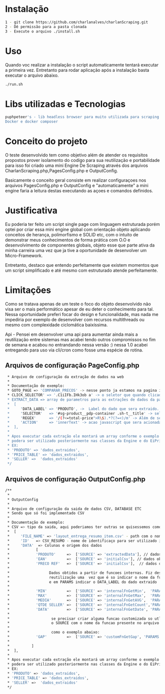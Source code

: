 # Instalação
```bash
1 - git clone https://github.com/charlanalves/charlanScraping.git
2 - Dê permissão para a pasta clonada 
3 - Execute o arquivo ./install.sh
```
# Uso
Quando voc realizar a instalação o script automaticamente tentará executar a primeira vez.
Entretanto para rodar aplicação após a instalação basta executar o arquivo abaixo.
```bash
./run.sh
```

# Libs utilizadas e Tecnologias
```bash
puphpeteer's - lib headless browser para muito utilizada para scraping
Docker e docker composer 
```
# Conceito do projeto
O teste desenvolvido tem como objetivo além de atender os requisitos propostos prover isolamento do codigo para sua reutilização e portabilidade para isso foi criado uma mini Engine De Scraping através dos arquivos CharlanScraping.php,PagesConfig.php e OutputConfig. 

Basicamente o conceito geral consiste em realizar configuraçoes nos arquivos PagesConfig.php e OutputConfig
e "automaticamente" a mini engine faria a leitura destas executando as açoes e comandos definidos.

# Justificativa 
Eu poderia ter feito um script single page com linguagem estruturada porém optei por criar essa mini engine global com orientação objeto aplicando conceitos de herança, polimorfismo e SOLID etc, com o intuito de demonstrar meus conhecimentos de forma prática com O.O e desenvolvimento de componentes globais, objeto esse que  parte ativa da minha carreira uma vez que ja tive a oportunidade de desenvolver um Micro-Framework.

Entretanto, destaco que entendo perfeitamente que existem momentos que um script simplificado e até mesmo com estruturado atende perfeitamente.


# Limitações
Como se tratava apenas de um teste o foco do objeto desenvolvido não visa ser o mais performático apesar de eu deter o conhecimento para tal. Nessa oportunidade preferi focar do design e funcionalidade, mas nada me impediria por exemplo de desenvolver com recursos multithreads ou mesmo com complexidade ciclomática baixíssima.

Api - Pensei em desenvolver uma api para aumentar ainda mais a reutilização entre sistemas mas acabei tendo outros compromissos no fim de semana e acabou no entrandando nessa versão :) nessa 1.0 acabei entregando para uso via cli/cron como fosse uma espécie de rotina.


## Arquivos de configuração PageConfig.php
```bash
 * Arquivo de configuração da extração de dados na web
 * 
 * Documentação de exemplo:
 * GOTO_PAGE => 'COMPARAR_PRECOS' -> nesse ponto ja estamos na pagina inicial  e definiremos um simples label para a proxima pagina (pode ser qualquer nome)
 * CLICK_SELECTOR' => '.C1iIFb.IHk3ob a' -> o seletor que quando clicado levará para pagina definida no GOTO_PAGE
 * EXTRACT_DATA => array de parametros para as extrações de dados da pagina do GOTO_PAGE
 *  [
 *     'DATA_LABEL' => 'PRODUTO', ->  Label do dado que sera extraido. Essa informacao podera ser recuperada pelo label posteriormente
 *     'SELECTOR'   => '#sg-product__pdp-container .sh-t__title' -> seletor css3 que será  utilizado para extracao 
 *     'REGEX'      => '/(?<=total-price">R\$).*?(?=<)/m' -> Além de seletores css3 é possivel utilizar um regex
 *     'ACTION'     => 'innerText' -> acao javascript que sera acionada apos selecinado                
 *  ],
 * 
 * Apos executar cada extração ele montará um array conforme o exemplo abaixo que 
 * podera ser utilizado posteriormente nas classes da Engine e do EiPriceScraping
 * EX: 
 * 'PRODUTO' => 'dados_extraidos',
 * 'PRICE_TABLE' => 'dados_extraidos',
 * 'SELLER' =>  'dados_extraidos'
 */
```

## Arquivos de configuração OutputConfig.php
```bash
/**
 *
 * OutputConfig
 * 
 * Arquivo de configuração da saida de dados CSV, DATABASE ETC
 * Sendo que só foi implementado CSV
 * 
 * Documentação de exemplo:
 * CSV => tipo da saida, aqui poderiamos ter outras se quisessemos como database e etc. * 
 *  [
 *     'FILE_NAME' => 'layout_entrega_resumo_item.csv' - path com o nome do arquivo
 *     'ID'   => CSV_RESUMO - nome de identificaço para ser utilizado internamente
 *     'DATA'  => Colunas e origem dos dados
 *            [
 *            'PRODUTO'     =>  ['SOURCE' => 'extractedData'], // dados obtidos atraves da extracao 
 *            'EAN'         =>  ['SOURCE' => 'initialCsv'], // dados obtidos direto do csv inicial
 *            'PRECO REF'   =>  ['SOURCE' => 'initialCsv'],  // dados obtidos direto do csv inicial 
 *             
 *                  Dados obtidos a partir de funcoes internas. Fiz dessa forma objetivando 
 *                  reutilização uma  vez que é so indicar o nome da funcao na chave SOURCE
 *                  e em PARAMS indicar o DATA_LABEL do dado extraido  
 * 
 *            'MIN'         =>  ['SOURCE' => 'internalFnGetMin',  'PARAMS' => 'PRICE_TABLE'],
 *            'MAX'         =>  ['SOURCE' => 'internalFnGetMax',  'PARAMS' => 'PRICE_TABLE'],
 *            'MEDIA'       =>  ['SOURCE' => 'internalFnGetAVG',  'PARAMS' => 'PRICE_TABLE'],
 *            'QTDE SELLER' =>  ['SOURCE' => 'internalFnGetCount','PARAMS' => 'SELLER'],
 *            'DATA'        =>  ['SOURCE' => 'internalFnGetDate', 'PARAMS' => 'd/m/Y'],
 *                 
 *                   se precisar criar alguma funcao customizada so utlizar 
 *                   o SOURCE com o nome da funcao presente no arquivo EiPriceScraping.php
 * 
 *                   como o exemplo abaixo:
 *            'GAP'         =>  ['SOURCE' => 'customFnGetGap', 'PARAMS' => 'PRICE_TABLE'],
 * 
 *          ]
 *  ],
 * 
 * Apos executar cada extração ele montará um array conforme o exemplo abaixo que 
 * podera ser utilizado posteriormente nas classes da Engine e do EiPriceScraping
 * EX: 
 * 'PRODUTO' => 'dados_extraidos',
 * 'PRICE_TABLE' => 'dados_extraidos',
 * 'SELLER' =>  'dados_extraidos'
 */
```

